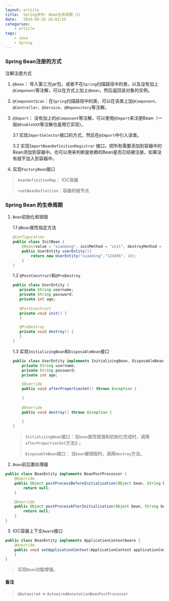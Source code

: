 ```yaml
---
layout: article
title:	Spring序列- Bean生命周期（1）
date:	2019-09-26 16:03:55
categories:
    - article
tags:
    - Java
    - Spring
---
```


### Spring Bean注册的方式

注解注册方式

1. `@bean`： 导入第三方jar包，或者不在`Spring`扫描路径中的类，以及没有加上`@Component`等注解，可以在方式上加上`@bean`，然后返回该对象的实例。

2. `@ComponentScan`：在`Spring`扫描路径中的类，可以在该类上加`@Component`、`@Controller`、`@Service`、`@Reponsitory`等注解。

3. `@Import`： 没有加上的`@Component`等注解，可以使用`@Import`来注册Bean（一般`@EnableXXX`等注解也是用它实现）。
    
    3.1 实现`ImportSelector`接口的方式，然后在`@Import`中引入该类。
    
    3.2 实现`ImportBeanDefinitionRegistrar` 接口，把所有需要添加到容器中的Bean添加到容器中。也可以用来判断是依赖的Bean是否已经被注册，如果没有就不加入到容器中。

4. 实现`FactoryBean`接口

>`beanDefinitionMap`： IOC容器
>
>`rootBeanDefinition`：容器的根节点

### Spring Bean 的生命周期

1. `Bean`初始化和销毁

    1.1 `@Bean`属性指定方法

    ~~~java
    @Configuration
    public class InitBean {
        @Bean(value = "xiaoming", initMethod = "init", destroyMethod = "destroy")
        public UserEntity userEntity(){
            return new UserEntity("xiaoming","123456", 18);
        }
    }
    ~~~

    1.2 `@PostConstruct`和`@PreDestroy`
    
    ~~~java
    public class UserEntity {
       private String username;
       private String password;
       private int age;
       
       @PostConstruct
       private void init() {
       }
    
       @PreDestroy
       private void destroy() {
       }
    }
    ~~~
    
    1.3 实现`InitializingBean`和`DisposableBean`接口
    
    ~~~java
    public class UserEntity implements InitializingBean, DisposableBean {
        private String username;
        private String password;
        private int age;
    
        @Override
        public void afterPropertiesSet() throws Exception {
            
        }
        
        @Override
        public void destroy() throws Exception {
            
        }
    }
    ~~~

    >`InitializingBean`接口：当`bean`属性赋值和初始化完成时，调用`afterPropertiesSet`方法() 。
    >
    >`DisposableBean`接口： 当`bean`被销毁时，调用`destroy`方法。

2. `Bean`前后置处理器

~~~java
public class BeanEntity implements BeanPostProcessor {
    @Override
    public Object postProcessBeforeInitialization(Object bean, String beanName) throws BeansException {
        return null;
    }

    @Override
    public Object postProcessAfterInitialization(Object bean, String beanName) throws BeansException {
        return null;
    }
}
~~~

3. IOC容器上下文`Aware`接口

~~~java
public class BeanEntity implements ApplicationContextAware {
    @Override
    public void setApplicationContext(ApplicationContext applicationContext) throws BeansException {
    }
}
~~~


> 实现`Bean`功能增强。

#### 备注

> `@Autowired` -> `AutowiredAnnotationBeanPostProcessor`
>
>